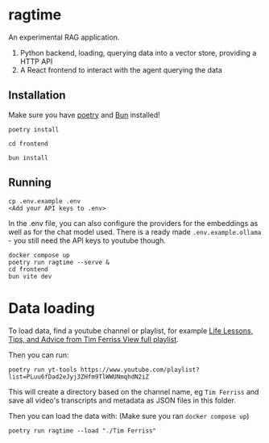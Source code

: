 # ragtime

An experimental RAG application.

1. Python backend, loading, querying data into a vector store, providing a HTTP API
2. A React frontend to interact with the agent querying the data




## Installation

Make sure you have [poetry](https://python-poetry.org/docs/#installation) and [Bun](https://bun.sh) installed!

```
poetry install

cd frontend

bun install
```

## Running

```
cp .env.example .env
<Add your API keys to .env>
```

In the .env file, you can also configure the providers for the embeddings as well as for the chat model used.
There is a ready made `.env.example.ollama` - you still need the API keys to youtube though.


```
docker compose up
poetry run ragtime --serve &
cd frontend
bun vite dev
```


# Data loading

To load data, find a youtube channel or playlist, for example
[Life Lessons, Tips, and Advice from Tim Ferriss
View full playlist](https://www.youtube.com/playlist?list=PLuu6fDad2eJyj3ZHfm9TlWWUNmqhdN2iZ).

Then you can run:
```
poetry run yt-tools https://www.youtube.com/playlist?list=PLuu6fDad2eJyj3ZHfm9TlWWUNmqhdN2iZ
```

This will create a directory based on the channel name, eg `Tim Ferriss` and save all video's transcripts
and metadata as JSON files in this folder.

Then you can load the data with:
(Make sure you ran `docker compose up`)
```
poetry run ragtime --load "./Tim Ferriss"
```

